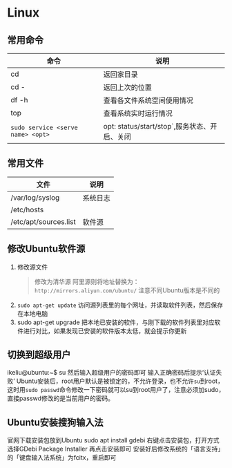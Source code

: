 # Linux

## 常用命令

命令 | 说明
-|-
cd | 返回家目录
cd - | 返回上次的位置
df -h | 查看各文件系统空间使用情况
top | 查看系统实时运行情况
`sudo service <serve name> <opt>` | opt: status/start/stop`,服务状态、开启、关闭

## 常用文件

文件 | 说明
-|-
/var/log/syslog | 系统日志
/etc/hosts |
/etc/apt/sources.list | 软件源

## 修改Ubuntu软件源

1. 修改源文件
    >修改为清华源
    >阿里源则将地址替换为：`http://mirrors.aliyun.com/ubuntu/`
    >注意不同Ubuntu版本是不同的
2. `sudo apt-get update`
    访问源列表里的每个网址，并读取软件列表，然后保存在本地电脑
3. sudo apt-get upgrade
    把本地已安装的软件，与刚下载的软件列表里对应软件进行对比，如果发现已安装的软件版本太低，就会提示你更新

## 切换到超级用户

ikeliu@ubuntu:~$ su
然后输入超级用户的密码即可
输入正确密码后提示‘认证失败’
Ubuntu安装后，root用户默认是被锁定的，不允许登录，也不允许`su`到root，这时用`sudo passwd`命令修改一下密码就可以su到root用户了，注意必须加sudo，直接passwd修改的是当前用户的密码。

## Ubuntu安装搜狗输入法

官网下载安装包放到Ubuntu
sudo apt install gdebi
右键点击安装包，打开方式选择GDebi Package Installer
再点击安装即可
安装好后修改系统的「语言支持」的「键盘输入法系统」为fcitx，重启即可